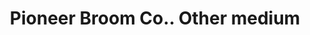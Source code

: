 ---
doi: 10.7916/D82N6DF8
date_other: '1916'
date_other_textual: '1916'
form: printed ephemera
name:
- Pioneer Broom Co.
object_in_context_url: https://biggert.cul.columbia.edu/items/view/ave_biggert_01645
subject_hierarchical_geographic:
- Amsterdam, New York, United States
subject_name:
- Pioneer Broom Co.
title: Pioneer Broom Co.. Other medium
sort_title: Pioneer Broom Co.. Other medium
call_number: ave_biggert_01645
coordinates:
- 42.95,-74.18333333333334
pid: ave_biggert_01645
identifiers: ave_biggert_01645
thumbnail: https://derivativo-3.library.columbia.edu/iiif/2/ldpd:490761/full/!256,256/0/native.jpg
permalink: /biggert/ave_biggert_01645/
layout: iiif-image-page
---